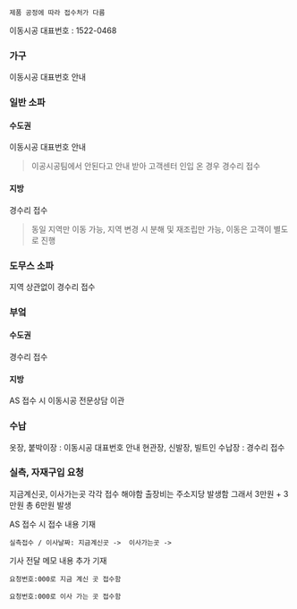 ```ad-caution
제품 공정에 따라 접수처가 다름
```
이동시공 대표번호 : 1522-0468

### 가구
이동시공 대표번호 안내

### 일반 소파
#### 수도권
이동시공 대표번호 안내
> 이공시공팀에서 안된다고 안내 받아 고객센터 인입 온 경우 경수리 접수
#### 지방
경수리 접수
> 동일 지역만 이동 가능, 지역 변경 시 분해 및 재조립만 가능, 이동은 고객이 별도로 진행

### 도무스 소파
지역 상관없이 경수리 접수

### 부엌
#### 수도권
경수리 접수
#### 지방
AS 접수 시 이동시공 전문상담 이관

### 수납
옷장, 붙박이장 : 이동시공 대표번호 안내
현관장, 신발장, 빌트인 수납장 : 경수리 접수

### 실측, 자재구입 요청
지금계신곳, 이사가는곳 각각 접수 해야함
출장비는 주소지당 발생함 그래서 3만원 + 3만원 총 6만원 발생

AS 접수 시 접수 내용 기재
```
실측접수 / 이사날짜: 지금계신곳 ->  이사가는곳 ->
```

기사 전달 메모 내용 추가 기재
```
요청번호:000로 지금 계신 곳 접수함
```
```
요청번호:000로 이사 가는 곳 접수함
```
